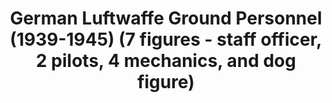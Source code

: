 ---
layout: product
title: "German Luftwaffe Ground Personnel (1939-1945)  (7 figures -  staff officer, 2 pilots, 4 mechanics, and dog figure)"
price: "TBA" 
desc: "Maketa"
img_path: "/assets/img/ICM 48085.webp"
brand: "N/A"
available: false
special_offer: false
new: false
soon: false
cat: "010000"
subcat: "013600"
subsubcat: "0N/A"
sifra: "ICM 48085"
popular: false
spec: false
---